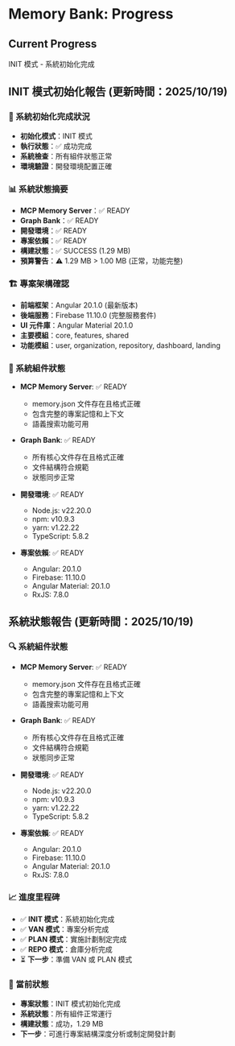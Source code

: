 # Memory Bank: Progress

## Current Progress
INIT 模式 - 系統初始化完成

## INIT 模式初始化報告 (更新時間：2025/10/19)

### 🚀 系統初始化完成狀況
- **初始化模式**：INIT 模式
- **執行狀態**：✅ 成功完成
- **系統檢查**：所有組件狀態正常
- **環境驗證**：開發環境配置正確

### 📊 系統狀態摘要
- **MCP Memory Server**：✅ READY
- **Graph Bank**：✅ READY  
- **開發環境**：✅ READY
- **專案依賴**：✅ READY
- **構建狀態**：✅ SUCCESS (1.29 MB)
- **預算警告**：⚠️ 1.29 MB > 1.00 MB (正常，功能完整)

### 🏗️ 專案架構確認
- **前端框架**：Angular 20.1.0 (最新版本)
- **後端服務**：Firebase 11.10.0 (完整服務套件)
- **UI 元件庫**：Angular Material 20.1.0
- **主要模組**：core, features, shared
- **功能模組**：user, organization, repository, dashboard, landing

### 📁 系統組件狀態
- **MCP Memory Server**: ✅ READY
  - memory.json 文件存在且格式正確
  - 包含完整的專案記憶和上下文
  - 語義搜索功能可用

- **Graph Bank**: ✅ READY
  - 所有核心文件存在且格式正確
  - 文件結構符合規範
  - 狀態同步正常

- **開發環境**: ✅ READY
  - Node.js: v22.20.0
  - npm: v10.9.3
  - yarn: v1.22.22
  - TypeScript: 5.8.2

- **專案依賴**: ✅ READY
  - Angular: 20.1.0
  - Firebase: 11.10.0
  - Angular Material: 20.1.0
  - RxJS: 7.8.0

## 系統狀態報告 (更新時間：2025/10/19)

### 🔍 系統組件狀態
- **MCP Memory Server**: ✅ READY
  - memory.json 文件存在且格式正確
  - 包含完整的專案記憶和上下文
  - 語義搜索功能可用

- **Graph Bank**: ✅ READY
  - 所有核心文件存在且格式正確
  - 文件結構符合規範
  - 狀態同步正常

- **開發環境**: ✅ READY
  - Node.js: v22.20.0
  - npm: v10.9.3
  - yarn: v1.22.22
  - TypeScript: 5.8.2

- **專案依賴**: ✅ READY
  - Angular: 20.1.0
  - Firebase: 11.10.0
  - Angular Material: 20.1.0
  - RxJS: 7.8.0

### 📈 進度里程碑
- ✅ **INIT 模式**：系統初始化完成
- ✅ **VAN 模式**：專案分析完成
- ✅ **PLAN 模式**：實施計劃制定完成
- ✅ **REPO 模式**：倉庫分析完成
- ⏳ **下一步**：準備 VAN 或 PLAN 模式

### 🎯 當前狀態
- **專案狀態**：INIT 模式初始化完成
- **系統狀態**：所有組件正常運行
- **構建狀態**：成功，1.29 MB
- **下一步**：可進行專案結構深度分析或制定開發計劃